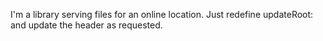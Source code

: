 I'm a library serving files for an online location. Just redefine updateRoot: and update the header as requested.